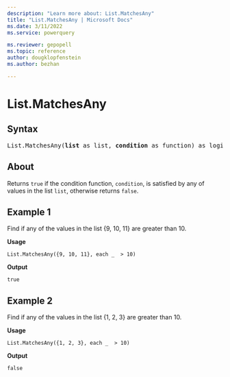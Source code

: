 ```yaml
---
description: "Learn more about: List.MatchesAny"
title: "List.MatchesAny | Microsoft Docs"
ms.date: 3/11/2022
ms.service: powerquery

ms.reviewer: gepopell
ms.topic: reference
author: dougklopfenstein
ms.author: bezhan

---
```

# List.MatchesAny

## Syntax

<pre>
List.MatchesAny(<b>list</b> as list, <b>condition</b> as function) as logical
</pre>
  
## About

Returns `true` if the condition function, `condition`, is satisfied by any of values in the list `list`, otherwise returns `false`.

## Example 1

Find if any of the values in the list {9, 10, 11} are greater than 10.

**Usage**

```powerquery-m
List.MatchesAny({9, 10, 11}, each _  > 10)
```

**Output**

`true`

## Example 2

Find if any of the values in the list {1, 2, 3} are greater than 10.

**Usage**

```powerquery-m
List.MatchesAny({1, 2, 3}, each _  > 10)
```

**Output**

`false`
